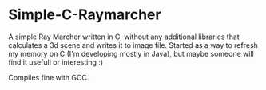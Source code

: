 Simple-C-Raymarcher
===================

A simple Ray Marcher written in C, without any additional libraries that calculates a 3d scene and writes it to image file.
Started as a way to refresh my memory on C (I'm developing mostly in Java), but maybe someone will find it usefull or interesting :)

Compiles fine with GCC.
